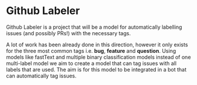 # Github Labeler


Github Labeler is a project that will be a model for automatically labelling issues (and possibly PRs!) with the necessary tags.

A lot of work has been already done in this direction, however it only exists for the three most common tags i.e. **bug**, **feature** and **question**. Using models like fastText and multiple binary classification models instead of one multi-label model we aim to create a model that can tag issues with all labels that are used. The aim is for this model to be integrated in a bot that can automatically tag issues.
